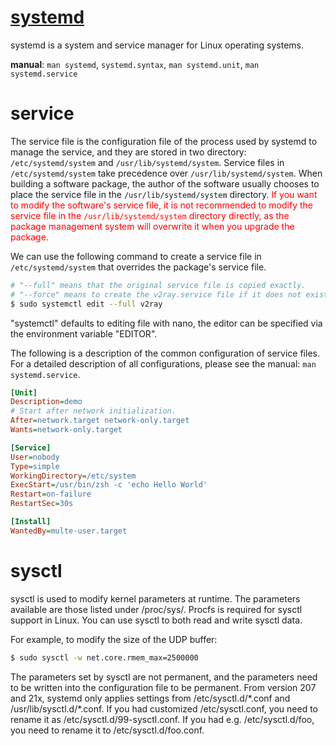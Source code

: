 # [systemd](https://en.wikipedia.org/wiki/Systemd)

systemd is a system and service manager for Linux operating systems.

**manual**: `man systemd`,  `systemd.syntax`, `man systemd.unit`, `man systemd.service`

# service

The service file is the configuration file of the process used by systemd to manage the service, and they are stored in two directory: `/etc/systemd/system` and `/usr/lib/systemd/system`. Service files in `/etc/systemd/system` take precedence over `/usr/lib/systemd/system`. When building a software package, the author of the software usually chooses to place the service file in the `/usr/lib/systemd/system` directory. <font color="red">If you want to modify the software's service file, it is not recommended to modify the service file in the `/usr/lib/systemd/system` directory directly, as the package management system will overwrite it when you upgrade the package.</font>

We can use the following command to create a service file in `/etc/systemd/system` that overrides the package's service file.

```bash
# "--full" means that the original service file is copied exactly.
# "--force" means to create the v2ray.service file if it does not exist.
$ sudo systemctl edit --full v2ray
```

"systemctl" defaults to editing file with nano, the editor can be specified via the environment variable "EDITOR".

The following is a description of the common configuration of service files. For a detailed description of all configurations, please see the manual: `man systemd.service`.

```ini
[Unit]
Description=demo
# Start after network initialization.
After=network.target network-only.target
Wants=network-only.target

[Service]
User=nobody
Type=simple
WorkingDirectory=/etc/system
ExecStart=/usr/bin/zsh -c 'echo Hello World'
Restart=on-failure
RestartSec=30s

[Install]
WantedBy=multe-user.target
```

# sysctl

sysctl  is  used  to  modify kernel parameters at runtime.  The parameters available are those listed under /proc/sys/.  Procfs is required for sysctl support in Linux. You can use sysctl to both read and write sysctl data.

For example, to modify the size of the UDP buffer:

```bash
$ sudo sysctl -w net.core.rmem_max=2500000
```

The parameters set by sysctl are not permanent, and the parameters need to be written into the configuration file to be permanent. From version 207 and 21x, systemd only applies settings from /etc/sysctl.d/\*.conf and /usr/lib/sysctl.d/\*.conf. If you had customized /etc/sysctl.conf, you need to rename it as /etc/sysctl.d/99-sysctl.conf. If you had e.g. /etc/sysctl.d/foo, you need to rename it to /etc/sysctl.d/foo.conf.
